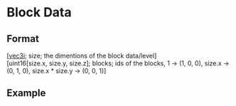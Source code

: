 # Block Data
## Format
[[vec3i](https://github.com/BitcoderCZ/Fancade_Game_Format/blob/main/vec3i.md); size; the dimentions of the block data/level]\
[uint16[size.x, size.y, size.z]; blocks; ids of the blocks, 1 -> (1, 0, 0), size.x -> (0, 1, 0), size.x * size.y -> (0, 0, 1)]
## Example